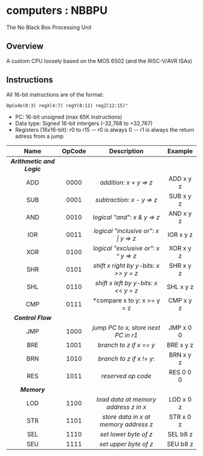 # computers : NBBPU

The No Black Box Processing Unit

## Overview

A custom CPU loosely based on the MOS 6502 (and the RISC-V/AVR ISAs)

## Instructions

All 16-bit instructions are of the format:

```
OpCode(0:3) regX(4:7) regY(8:11) regZ(12:15)"
```

- PC: 16-bit unsigned (max 65K instructions)
- Data type: Signed 16-bit intergers (-32,768 to +32,767)
- Registers (16x16-bit): r0 to r15
 -- r0 is always 0
 -- r1 is always the return adress from a jump

Name|OpCode|Description                          |Example  |
:--:|:----:|:-----------------------------------:|:-------:|
|***Arithmetic and Logic***                                |
ADD |0000  |*addition: x + y => z*               |ADD x y z|
SUB |0001  |*subtraction: x - y => z*            |SUB x y z|
AND |0010  |*logical "and": x & y => z*          |AND x y z|
IOR |0011  |*logical "inclusive or": x \| y => z*|IOR x y z|
XOR |0100  |*logical "exclusive or": x ^ y => z* |XOR x y z|
SHR |0101  |*shift x right by y-bits: x >> y = z*|SHR x y z|
SHL |0110  |*shift x left by y-bits: x << y = z* |SHL x y z|
CMP |0111  |*compare x to y: x >= y = z          |CMP x y z|
|***Control Flow***                                        |
JMP |1000  |*jump PC to x, store next PC in r1*  |JMP x 0 0|
BRE |1001  |*branch to z if x == y*              |BRE x y z| 
BRN |1010  |*branch to z if x != y*:             |BRN x y z|
RES |1011  |*reserved op code*                   |RES 0 0 0|
***Memory***                                               |
LOD |1100  |*load data at memory address z in x* |LOD x 0 z|
STR |1101  |*store data in x at memory address z*|STR x 0 z|
SEL |1110  |*set lower byte of z*                |SEL b8 z |
SEU |1111  |*set upper byte of z*                |SEU b8 z |
